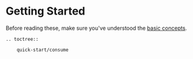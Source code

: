 # Getting Started

Before reading these, make sure you've understood the [basic concepts](basic-concepts).

```eval_rst
.. toctree::

    quick-start/consume
```